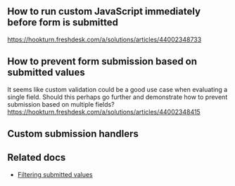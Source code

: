 ## How to run custom JavaScript immediately before form is submitted
https://hookturn.freshdesk.com/a/solutions/articles/44002348733

## How to prevent form submission based on submitted values

It seems like custom validation could be a good use case when evaluating a single field. Should this perhaps go further
and demonstrate how to prevent submission based on multiple fields?
https://hookturn.freshdesk.com/a/solutions/articles/44002348415

## Custom submission handlers

## Related docs

- [Filtering submitted values](Filtering-submitted-values.md)